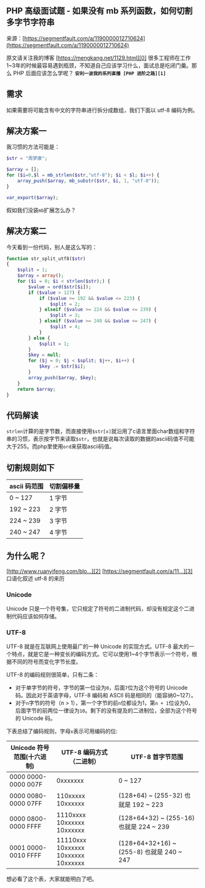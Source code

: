 ## PHP 高级面试题 - 如果没有 mb 系列函数，如何切割多字节字符串

来源：[https://segmentfault.com/a/1190000012710624](https://segmentfault.com/a/1190000012710624)

原文请关注我的博客 [https://mengkang.net/1129.html][0]
很多工程师在工作1~3年的时候最容易遇到瓶颈，不知道自己应该学习什么，面试总是吃闭门羹。那么 PHP 后面应该怎么学呢？ **`安利一波我的系列直播 [PHP 进阶之路][1]`** 
## 需求

如果需要将可能含有中文的字符串进行拆分成数组，我们下面以 utf-8 编码为例。
## 解决方案一

我习惯的方法可能是：

```php
$str = "周梦康";

$array = [];
for ($i=0,$l = mb_strlen($str,"utf-8"); $i < $l; $i++) { 
    array_push($array, mb_substr($str, $i, 1, "utf-8"));
}

var_export($array);
```

假如我们没装`mb`扩展怎么办？
## 解决方案二

今天看到一份代码，别人是这么写的：

```php
function str_split_utf8($str)  
{  
    $split = 1;  
    $array = array();  
    for ($i = 0; $i < strlen($str);) {  
        $value = ord($str[$i]);  
        if ($value > 127) {  
            if ($value >= 192 && $value <= 223) {  
                $split = 2;  
            } elseif ($value >= 224 && $value <= 239) {  
                $split = 3;  
            } elseif ($value >= 240 && $value <= 247) {  
                $split = 4;  
            }  
        } else {  
            $split = 1;  
        }  
        $key = null;  
        for ($j = 0; $j < $split; $j++, $i++) {  
            $key .= $str[$i];  
        }  
        array_push($array, $key);  
    }  
    return $array;  
}  
```
## 代码解读
`strlen`计算的是字节数，而直接使用`$str[x]`就沿用了c语言里面char数组和字符串的习惯，表示按字节来读取`$str`，也就是说每次读取的数据的ascii码值不可能大于255。而php里使用`ord`来获取ascii码值。
## 切割规则如下

| ascii 码范围 | 切割偏移量 |
|-|-|
| 0 ~ 127 | 1 字节 |
| 192 ~ 223 | 2 字节 |
| 224 ~ 239 | 3 字节 |
| 240 ~ 247 | 4 字节 |


## 为什么呢？


[http://www.ruanyifeng.com/blo...][2]
[https://segmentfault.com/a/11...][3] 口语化叙述 utf-8 的来历
### Unicode

Unicode 只是一个符号集，它只规定了符号的二进制代码，却没有规定这个二进制代码应该如何存储。
### UTF-8

UTF-8 就是在互联网上使用最广的一种 Unicode 的实现方式。UTF-8 最大的一个特点，就是它是一种变长的编码方式。它可以使用1~4个字节表示一个符号，根据不同的符号而变化字节长度。

UTF-8 的编码规则很简单，只有二条：


* 对于单字节的符号，字节的第一位设为`0`，后面`7`位为这个符号的 Unicode 码。因此对于英语字母，UTF-8 编码和 ASCII 码是相同的（能容纳0~127）。
* 对于`n`字节的符号（n > 1），第一个字节的前`n`位都设为1，第`n + 1`位设为0，后面字节的前两位一律设为`10`。剩下的没有提及的二进制位，全部为这个符号的 Unicode 码。


下表总结了编码规则，字母`x`表示可用编码的位:

| Unicode 符号范围(十六进制) | UTF-8 编码方式（二进制） | UTF-8 首字节范围 |
|-|-|-|
| 0000 0000-0000 007F | 0xxxxxxx | 0 ~ 127 |
| 0000 0080-0000 07FF | 110xxxxx 10xxxxxx | (128+64) ~ (255-32) 也就是 192 ~ 223 |
| 0000 0800-0000 FFFF | 1110xxxx 10xxxxxx 10xxxxxx | (128+64+32) ~ (255-16) 也就是 224 ~ 239 |
| 0001 0000-0010 FFFF | 11110xxx 10xxxxxx 10xxxxxx 10xxxxxx | (128+64+32+16) ~ (255-8) 也就是 240 ~ 247 |


想必看了这个表，大家就能明白了吧。

[0]: https://mengkang.net/1129.html
[1]: https://segmentfault.com/ls/1650000011318558
[2]: http://www.ruanyifeng.com/blog/2007/10/ascii_unicode_and_utf-8.html
[3]: https://segmentfault.com/a/1190000012692022